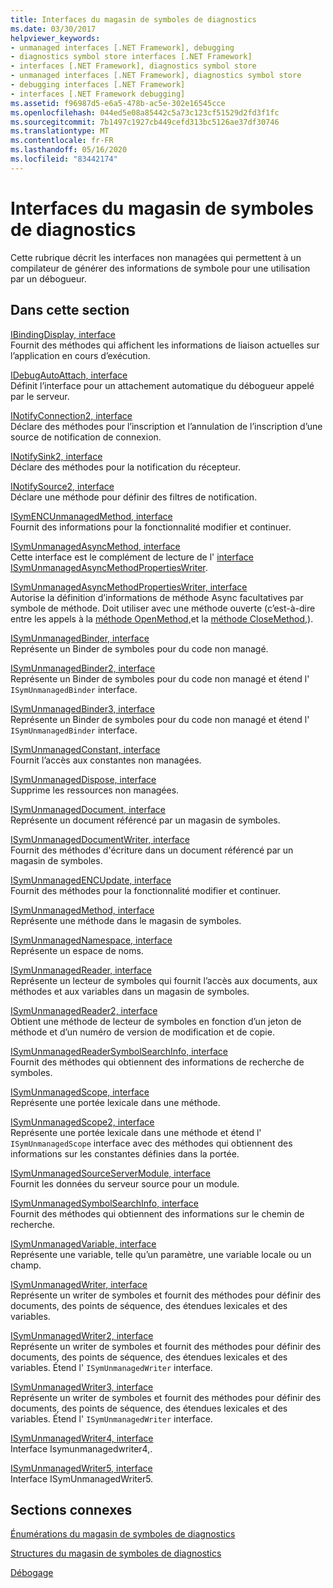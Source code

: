 ```yaml
---
title: Interfaces du magasin de symboles de diagnostics
ms.date: 03/30/2017
helpviewer_keywords:
- unmanaged interfaces [.NET Framework], debugging
- diagnostics symbol store interfaces [.NET Framework]
- interfaces [.NET Framework], diagnostics symbol store
- unmanaged interfaces [.NET Framework], diagnostics symbol store
- debugging interfaces [.NET Framework]
- interfaces [.NET Framework debugging]
ms.assetid: f96987d5-e6a5-478b-ac5e-302e16545cce
ms.openlocfilehash: 044ed5e08a85442c5a73c123cf51529d2fd3f1fc
ms.sourcegitcommit: 7b1497c1927cb449cefd313bc5126ae37df30746
ms.translationtype: MT
ms.contentlocale: fr-FR
ms.lasthandoff: 05/16/2020
ms.locfileid: "83442174"
---
```

# <a name="diagnostics-symbol-store-interfaces"></a>Interfaces du magasin de symboles de diagnostics
Cette rubrique décrit les interfaces non managées qui permettent à un compilateur de générer des informations de symbole pour une utilisation par un débogueur.  
  
## <a name="in-this-section"></a>Dans cette section  
 [IBindingDisplay, interface](ibindingdisplay-interface.md)  
 Fournit des méthodes qui affichent les informations de liaison actuelles sur l’application en cours d’exécution.  
  
 [IDebugAutoAttach, interface](idebugautoattach-interface.md)  
 Définit l’interface pour un attachement automatique du débogueur appelé par le serveur.  
  
 [INotifyConnection2, interface](inotifyconnection2-interface.md)  
 Déclare des méthodes pour l’inscription et l’annulation de l’inscription d’une source de notification de connexion.  
  
 [INotifySink2, interface](inotifysink2-interface.md)  
 Déclare des méthodes pour la notification du récepteur.  
  
 [INotifySource2, interface](inotifysource2-interface.md)  
 Déclare une méthode pour définir des filtres de notification.  
  
 [ISymENCUnmanagedMethod, interface](isymencunmanagedmethod-interface.md)  
 Fournit des informations pour la fonctionnalité modifier et continuer.  
  
 [ISymUnmanagedAsyncMethod, interface](isymunmanagedasyncmethod-interface.md)  
 Cette interface est le complément de lecture de l' [interface ISymUnmanagedAsyncMethodPropertiesWriter](isymunmanagedasyncmethodpropertieswriter-interface.md).  
  
 [ISymUnmanagedAsyncMethodPropertiesWriter, interface](isymunmanagedasyncmethodpropertieswriter-interface.md)  
 Autorise la définition d’informations de méthode Async facultatives par symbole de méthode. Doit utiliser avec une méthode ouverte (c’est-à-dire entre les appels à la [méthode OpenMethod,](../../../../docs/framework/unmanaged-api/diagnostics/isymunmanagedwriter-openmethod-method.md)et la [méthode CloseMethod,](isymunmanagedwriter-closemethod-method.md)).  
  
 [ISymUnmanagedBinder, interface](isymunmanagedbinder-interface.md)  
 Représente un Binder de symboles pour du code non managé.  
  
 [ISymUnmanagedBinder2, interface](isymunmanagedbinder2-interface.md)  
 Représente un Binder de symboles pour du code non managé et étend l' `ISymUnmanagedBinder` interface.  
  
 [ISymUnmanagedBinder3, interface](isymunmanagedbinder3-interface.md)  
 Représente un Binder de symboles pour du code non managé et étend l' `ISymUnmanagedBinder` interface.  
  
 [ISymUnmanagedConstant, interface](isymunmanagedconstant-interface.md)  
 Fournit l’accès aux constantes non managées.  
  
 [ISymUnmanagedDispose, interface](isymunmanageddispose-interface.md)  
 Supprime les ressources non managées.  
  
 [ISymUnmanagedDocument, interface](isymunmanageddocument-interface.md)  
 Représente un document référencé par un magasin de symboles.  
  
 [ISymUnmanagedDocumentWriter, interface](isymunmanageddocumentwriter-interface.md)  
 Fournit des méthodes d'écriture dans un document référencé par un magasin de symboles.  
  
 [ISymUnmanagedENCUpdate, interface](isymunmanagedencupdate-interface.md)  
 Fournit des méthodes pour la fonctionnalité modifier et continuer.  
  
 [ISymUnmanagedMethod, interface](isymunmanagedmethod-interface.md)  
 Représente une méthode dans le magasin de symboles.  
  
 [ISymUnmanagedNamespace, interface](isymunmanagednamespace-interface.md)  
 Représente un espace de noms.  
  
 [ISymUnmanagedReader, interface](isymunmanagedreader-interface.md)  
 Représente un lecteur de symboles qui fournit l’accès aux documents, aux méthodes et aux variables dans un magasin de symboles.  
  
 [ISymUnmanagedReader2, interface](isymunmanagedreader2-interface.md)  
 Obtient une méthode de lecteur de symboles en fonction d’un jeton de méthode et d’un numéro de version de modification et de copie.  
  
 [ISymUnmanagedReaderSymbolSearchInfo, interface](isymunmanagedreadersymbolsearchinfo-interface.md)  
 Fournit des méthodes qui obtiennent des informations de recherche de symboles.  
  
 [ISymUnmanagedScope, interface](isymunmanagedscope-interface.md)  
 Représente une portée lexicale dans une méthode.  
  
 [ISymUnmanagedScope2, interface](isymunmanagedscope2-interface.md)  
 Représente une portée lexicale dans une méthode et étend l' `ISymUnmanagedScope` interface avec des méthodes qui obtiennent des informations sur les constantes définies dans la portée.  
  
 [ISymUnmanagedSourceServerModule, interface](isymunmanagedsourceservermodule-interface.md)  
 Fournit les données du serveur source pour un module.  
  
 [ISymUnmanagedSymbolSearchInfo, interface](isymunmanagedsymbolsearchinfo-interface.md)  
 Fournit des méthodes qui obtiennent des informations sur le chemin de recherche.  
  
 [ISymUnmanagedVariable, interface](isymunmanagedvariable-interface.md)  
 Représente une variable, telle qu’un paramètre, une variable locale ou un champ.  
  
 [ISymUnmanagedWriter, interface](isymunmanagedwriter-interface.md)  
 Représente un writer de symboles et fournit des méthodes pour définir des documents, des points de séquence, des étendues lexicales et des variables.  
  
 [ISymUnmanagedWriter2, interface](isymunmanagedwriter2-interface.md)  
 Représente un writer de symboles et fournit des méthodes pour définir des documents, des points de séquence, des étendues lexicales et des variables. Étend l' `ISymUnmanagedWriter` interface.  
  
 [ISymUnmanagedWriter3, interface](isymunmanagedwriter3-interface.md)  
 Représente un writer de symboles et fournit des méthodes pour définir des documents, des points de séquence, des étendues lexicales et des variables. Étend l' `ISymUnmanagedWriter` interface.  
  
 [ISymUnmanagedWriter4, interface](isymunmanagedwriter4-interface.md)  
 Interface Isymunmanagedwriter4,.  
  
 [ISymUnmanagedWriter5, interface](isymunmanagedwriter5-interface.md)  
 Interface ISymUnmanagedWriter5.  
  
## <a name="related-sections"></a>Sections connexes  
 [Énumérations du magasin de symboles de diagnostics](diagnostics-symbol-store-enumerations.md)  
  
 [Structures du magasin de symboles de diagnostics](diagnostics-symbol-store-structures.md)  
  
 [Débogage](../debugging/index.md)
